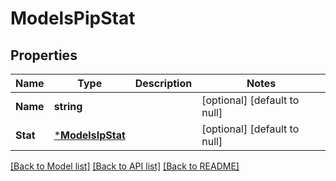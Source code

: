 # ModelsPipStat

## Properties
Name | Type | Description | Notes
------------ | ------------- | ------------- | -------------
**Name** | **string** |  | [optional] [default to null]
**Stat** | [***ModelsIpStat**](models.IPStat.md) |  | [optional] [default to null]

[[Back to Model list]](../README.md#documentation-for-models) [[Back to API list]](../README.md#documentation-for-api-endpoints) [[Back to README]](../README.md)



